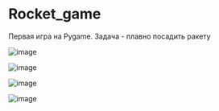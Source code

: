 # Rocket_game

Первая игра на Pygame. Задача - плавно посадить ракету

![image](https://github.com/user-attachments/assets/2bcc3acc-1d35-4718-ad5c-dc9e13762b9e)

![image](https://github.com/user-attachments/assets/36f15f60-e267-4240-ab54-49fac64a4127)

![image](https://github.com/user-attachments/assets/8e5048e6-edb6-45e8-953f-5f3f2c29ce2e)

![image](https://github.com/user-attachments/assets/153dadb0-beec-41f4-b45c-6c668ad00c95)
